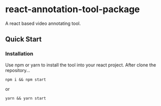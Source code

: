 # react-annotation-tool-package
A react based video annotating tool.


## Quick Start

### Installation

Use npm or yarn to install the tool into your react project. 
After clone the repository...
```
npm i && npm start
```
or
```
yarn && yarn start
```